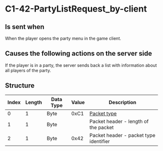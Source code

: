 # C1-42-PartyListRequest_by-client

## Is sent when

When the player opens the party menu in the game client.

## Causes the following actions on the server side

If the player is in a party, the server sends back a list with information about all players of the party.

## Structure

| Index | Length | Data Type | Value | Description |
|-------|--------|-----------|-------|-------------|
| 0 | 1 |   Byte   | 0xC1  | [Packet type](PacketTypes.md) |
| 1 | 1 |    Byte   |      | Packet header - length of the packet |
| 2 | 1 |    Byte   | 0x42  | Packet header - packet type identifier |